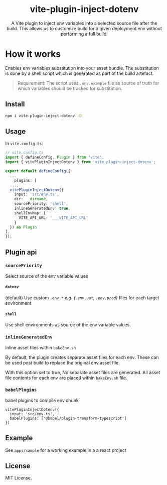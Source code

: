 <h1 align="center">vite-plugin-inject-dotenv</h1>

<p align="center">
  A Vite plugin to inject env variables into a selected source file after the build. This
allows us to customize build for a given deployment env without performing a full build.
</p>

# How it works
Enables env variables substitution into your asset bundle.
The substitution is done by a shell script which is generated as part of
the build artefact.

> Requirement: The script uses `.env.example` file as source of truth for
which variables should be tracked for substitution.

## Install

```sh
npm i vite-plugin-inject-dotenv -D
```

## Usage

In `vite.config.ts`:

```ts
// vite.config.ts
import { defineConfig, Plugin } from 'vite';
import { vitePluginInjectDotenv } from 'vite-plugin-inject-dotenv';

export default defineConfig({
  ...
    plugins: [
  ...,
  vitePluginInjectDotenv({
    input: 'src/env.ts',
    dir: __dirname,
    sourcePriority: 'shell',
    inlineGeneratedEnv: true,
    shellEnvMap: {
      VITE_API_URL: '___VITE_API_URL'
    }
  }) as Plugin
],
});
```

## Plugin api

### `sourcePriority`
Select source of the env variable values

#### `dotenv`
(default)
Use custom `.env.*` _e.g. (`.env.uat`, `.env.prod`)_ files for each target
environment

#### `shell`
Use shell environments as source of the env variable values.

### `inlineGeneratedEnv`
Inline asset files within `bakeEnv.sh`

By default, the plugin creates separate asset files for each env.
These can be used post build to replace the original env asset file.

With this option set to true, No separate asset files are generated.
All asset file contents for each env are placed within `bakeEnv.sh` file.

### `babelPlugins`
babel plugins to compile env chunk

```
vitePluginInjectDotenv({
  input: 'src/env.ts',
  babelPlugins: ['@babel/plugin-transform-typescript']
})
```

## Example

See `apps/sample` for a working example in a a react project

## License

MIT License.
